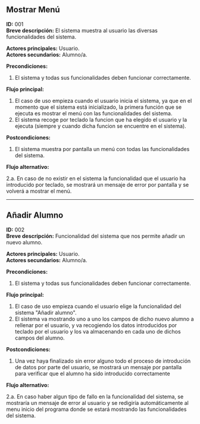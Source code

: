 ## Mostrar Menú

**ID:** 001   
**Breve descripción:** El sistema muestra al usuario las diversas funcionalidades del sistema.


**Actores principales:** Usuario.  
**Actores secundarios:** Alumno/a.

**Precondiciones:**

1. El sistema y todas sus funcionalidades deben funcionar correctamente.



**Flujo principal:**

1. El caso de uso empieza cuando el usuario inicia el sistema, ya que en el momento que el sistema está inicializado, la primera función que se ejecuta es mostrar el menú con las funcionalidades del sistema.
2. El sistema recoge por teclado la funcion que ha elegido el usuario y la ejecuta (siempre y cuando dicha funcion se encuentre en el sistema).


**Postcondiciones:**

1. El sistema muestra por pantalla un menú con todas las funcionalidades del sistema.


**Flujo alternativo:**    

2.a. En caso de no existir en el sistema la funcionalidad que el usuario ha introducido por teclado, se mostrará un mensaje de error por pantalla y se volverá a mostrar el menú.




*********************************************************************************************************************************************************************************************************************************


## Añadir Alumno

**ID:** 002   
**Breve descripción:** Funcionalidad del sistema que nos permite añadir un nuevo alumno.


**Actores principales:** Usuario.  
**Actores secundarios:** Alumno/a.

**Precondiciones:**

1. El sistema y todas sus funcionalidades deben funcionar correctamente.



**Flujo principal:**

1. El caso de uso empieza cuando el usuario elige la funcionalidad del sistema "Añadir alumno".
2. El sistema va mostrando uno a uno los campos de dicho nuevo alumno a rellenar por el usuario, y va recogiendo los datos introducidos por teclado por el usuario y los va almacenando en cada uno de dichos campos del alumno.


**Postcondiciones:**

1. Una vez haya finalizado sin error alguno todo el proceso de introdución de datos por parte del usuario, se mostrará un mensaje por pantalla para verificar que el alumno ha sido introducido correctamente


**Flujo alternativo:**    

2.a. En caso haber algun tipo de fallo en la funcionalidad del sistema, se mostraría un mensaje de error al usuario y se redigiría automáticamente al menu inicio del programa donde se estará mostrando las funcionalidades del sistema.

